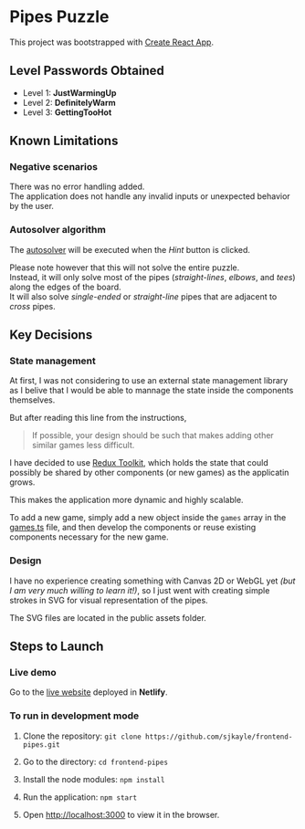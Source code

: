 # Pipes Puzzle

This project was bootstrapped with [Create React App](https://github.com/facebook/create-react-app).

## Level Passwords Obtained

- Level 1: **JustWarmingUp**
- Level 2: **DefinitelyWarm**
- Level 3: **GettingTooHot**

## Known Limitations

### Negative scenarios

There was no error handling added.\
The application does not handle any invalid inputs or unexpected behavior by the user.

### Autosolver algorithm

The [autosolver](./src/utils/autosolvers.ts) will be executed when the _Hint_ button is clicked.

Please note however that this will not solve the entire puzzle.\
Instead, it will only solve most of the pipes (_straight-lines_, _elbows_, and _tees_) along the edges of the board.\
It will also solve _single-ended_ or _straight-line_ pipes that are adjacent to _cross_ pipes.

## Key Decisions

### State management

At first, I was not considering to use an external state management library as I belive that I would be able to mannage the state inside the components themselves.

But after reading this line from the instructions,

> If possible, your design should be such that makes adding other similar games less difficult.

I have decided to use [Redux Toolkit](https://redux-toolkit.js.org/), which holds the state that could possibly be shared by other components (or new games) as the applicatin grows.

This makes the application more dynamic and highly scalable.

To add a new game, simply add a new object inside the `games` array in the [games.ts](./src/config/games.ts) file, and then develop the components or reuse existing components necessary for the new game.

### Design

I have no experience creating something with Canvas 2D or WebGL yet _(but I am very much willing to learn it!)_, so I just went with creating simple strokes in SVG for visual representation of the pipes.

The SVG files are located in the public assets folder.

## Steps to Launch

### Live demo

Go to the [live website](https://sjkayle-game-center.netlify.app/) deployed in **Netlify**.

### To run in development mode

1. Clone the repository: `git clone https://github.com/sjkayle/frontend-pipes.git`

2. Go to the directory: `cd frontend-pipes`

3. Install the node modules: `npm install`

4. Run the application: `npm start`

5. Open [http://localhost:3000](http://localhost:3000) to view it in the browser.
